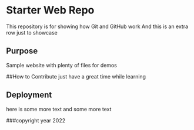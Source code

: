 # Starter Web Repo

This repository is for showing how Git and GitHub work
And this is an extra row just to showcase

## Purpose

Sample website with plenty of files for demos

##How to Contribute
just have a great time while learning

## Deployment
here is some more text
and some more text

###copyright
year 2022